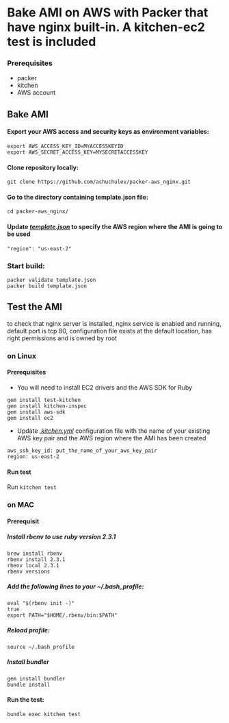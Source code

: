 # Bake AMI on AWS with Packer that have nginx built-in. A kitchen-ec2 test is included

### Prerequisites

* packer
* kitchen
* AWS account

## Bake AMI

#### Export your AWS access and security keys as environment variables:

```
export AWS_ACCESS_KEY_ID=MYACCESSKEYID
export AWS_SECRET_ACCESS_KEY=MYSECRETACCESSKEY
```

#### Clone repository locally:

`git clone https://github.com/achuchulev/packer-aws_nginx.git`

#### Go to the directory containing template.json file:

`cd packer-aws_nginx/`

#### Update _[template.json](https://github.com/achuchulev/packer-aws_nginx/blob/master/template.json)_ to specify the AWS region where the AMI is going to be used

`"region": "us-east-2"`

### Start build:

```
packer validate template.json
packer build template.json
```

## Test the AMI

to check that nginx server is installed, nginx service is enabled and running, default port is tcp 80, configuration file exists at the default location, has right permissions and is owned by root

### on Linux

#### Prerequisites

* You will need to install EC2 drivers and the AWS SDK for Ruby

```
gem install test-kitchen
gem install kitchen-inspec
gem install aws-sdk
gem install ec2
```

* Update _[.kitchen.yml](https://github.com/achuchulev/packer-aws_nginx/blob/master/.kitchen.yml)_ configuration file with the name of your existing AWS key pair and the AWS region where the AMI has been created

```
aws_ssh_key_id: put_the_name_of_your_aws_key_pair
region: us-east-2
```

#### Run test

Run `kitchen test` 

### on MAC

#### Prerequisit

##### Install rbenv to use ruby version 2.3.1

```
brew install rbenv
rbenv install 2.3.1
rbenv local 2.3.1
rbenv versions
```

##### Add the following lines to your ~/.bash_profile:

```
eval "$(rbenv init -)"
true
export PATH="$HOME/.rbenv/bin:$PATH"
```

##### Reload profile: 

`source ~/.bash_profile`

##### Install bundler

```
gem install bundler
bundle install
```

#### Run the test: 

`bundle exec kitchen test`
